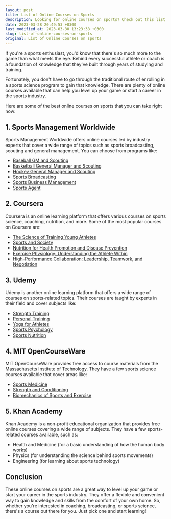 ```yaml
---
layout: post
title: List of Online Courses on Sports
description: Looking for online courses on sports? Check out this list of courses that can help you level up your game or start a career in sports industry.
date: 2023-03-28 20:49:53 +0300
last_modified_at: 2023-03-30 13:23:38 +0300
slug: list-of-online-courses-on-sports
original: List of Online Courses on sports
---
```

If you're a sports enthusiast, you'd know that there's so much more to the game than what meets the eye. Behind every successful athlete or coach is a foundation of knowledge that they've built through years of studying and training.

Fortunately, you don't have to go through the traditional route of enrolling in a sports science program to gain that knowledge. There are plenty of online courses available that can help you level up your game or start a career in the sports industry.

Here are some of the best online courses on sports that you can take right now:

## 1\. Sports Management Worldwide

Sports Management Worldwide offers online courses led by industry experts that cover a wide range of topics such as sports broadcasting, scouting and general management. You can choose from programs like:

* [Baseball GM and Scouting](/health-and-wellness/baseball-gm-and-scouting-course-a-game-changer-for-aspiring-mlb-professionals.html)
* [Basketball General Manager and Scouting](/health-and-wellness/sports-management-worldwide-s-basketball-general-manager-and-scouting-course.html)
* [Hockey General Manager and Scouting](/health-and-wellness/hockey-general-manager-and-scouting-course-by-sports-management-worldwide.html)
* [Sports Broadcasting](/health-and-wellness/sports-business-management-course-by-sports-management-worldwide.html)
* [Sports Business Management](/health-and-wellness/sports-business-management-course-by-sports-management-worldwide.html)
* [Sports Agent](/health-and-wellness/sports-agent-course-by-sports-management-worldwide.html)

## 2\. Coursera

Coursera is an online learning platform that offers various courses on sports science, coaching, nutrition, and more. Some of the most popular courses on Coursera are:

* [The Science of Training Young Athletes](/health-and-wellness/the-science-of-training-young-athletes-by-coursera.html)
* [Sports and Society](/health-and-wellness/sports-and-society-by-coursera.html)
* [Nutrition for Health Promotion and Disease Prevention](/health-and-wellness/nutrition-for-health-promotion-and-disease-prevention-by-coursera.html)
* [Exercise Physiology: Understanding the Athlete Within](/health-and-wellness/exercise-physiology-understanding-the-athlete-within-by-coursera.html)
* [High-Performance Collaboration: Leadership, Teamwork, and Negotiation](/health-and-wellness/high-performance-collaboration-leadership-teamwork-and-negotiation-by-coursera.html)

## 3\. Udemy

Udemy is another online learning platform that offers a wide range of courses on sports-related topics. Their courses are taught by experts in their field and cover subjects like:

* [Strength Training](/health-and-wellness/strength-training-course-on-udemy.html)
* [Personal Training](/health-and-wellness/personal-training-course-on-udemy.html)
* [Yoga for Athletes](/health-and-wellness/improve-your-performance-with-yoga-for-athletes-course-on-udemy.html)
* [Sports Psychology](/health-and-wellness/mastering-sports-psychology-a-udemy-course-review.html)
* [Sports Nutrition](/health-and-wellness/sports-nutrition-course-on-udemy.html)

## 4\. MIT OpenCourseWare

MIT OpenCourseWare provides free access to course materials from the Massachusetts Institute of Technology. They have a few sports science courses available that cover areas like:

* [Sports Medicine](/health-and-wellness/sports-medicine-course-by-mit-opencourseware.html)
* [Strength and Conditioning](/health-and-wellness/mit-opencourseware-offers-a-comprehensive-strength-and-conditioning-course.html)
* [Biomechanics of Sports and Exercise](/health-and-wellness/biomechanics-of-sports-and-exercise-course-by-mit-opencourseware.html)

## 5\. Khan Academy

Khan Academy is a non-profit educational organization that provides free online courses covering a wide range of subjects. They have a few sports-related courses available, such as:

* Health and Medicine (for a basic understanding of how the human body works)
* Physics (for understanding the science behind sports movements)
* Engineering (for learning about sports technology)

## Conclusion

These online courses on sports are a great way to level up your game or start your career in the sports industry. They offer a flexible and convenient way to gain knowledge and skills from the comfort of your own home. So, whether you're interested in coaching, broadcasting, or sports science, there's a course out there for you. Just pick one and start learning!